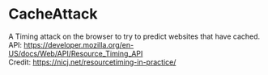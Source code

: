 # CacheAttack
A Timing attack on the browser to try to predict websites that have cached.  
API: https://developer.mozilla.org/en-US/docs/Web/API/Resource_Timing_API  
Credit: https://nicj.net/resourcetiming-in-practice/
